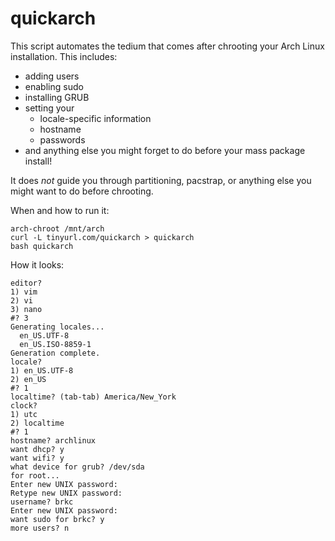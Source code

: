 quickarch
=================
This script automates the tedium
that comes after chrooting your
Arch Linux installation. This includes:
* adding users
* enabling sudo
* installing GRUB
* setting your
  - locale-specific information
  - hostname
  - passwords
* and anything else you might forget to do
  before your mass package install!

It does *not* guide you
through partitioning, pacstrap,
or anything else you might want to do
before chrooting.

When and how to run it:
```
arch-chroot /mnt/arch
curl -L tinyurl.com/quickarch > quickarch
bash quickarch
```

How it looks:
```
editor?
1) vim
2) vi
3) nano
#? 3
Generating locales...
  en_US.UTF-8
  en_US.ISO-8859-1
Generation complete.
locale?
1) en_US.UTF-8
2) en_US
#? 1
localtime? (tab-tab) America/New_York
clock?
1) utc
2) localtime
#? 1
hostname? archlinux
want dhcp? y
want wifi? y
what device for grub? /dev/sda
for root...
Enter new UNIX password:
Retype new UNIX password:
username? brkc
Enter new UNIX password:
want sudo for brkc? y
more users? n
```
